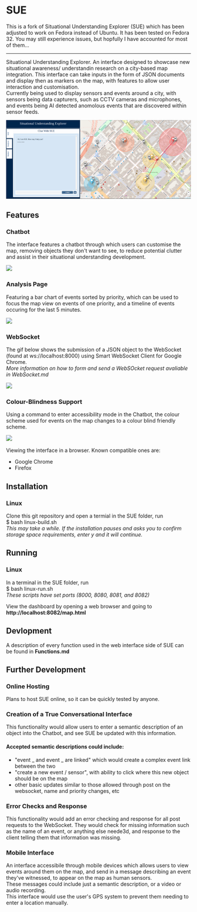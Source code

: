 # SUE

This is a fork of Situational Understanding Explorer (SUE) which has been adjusted to work on Fedora instead of Ubuntu. It has been tested on Fedora 32. You may still experience issues, but hopfully I have accounted for most of them... 

---

Situational Understanding Explorer. An interface designed to showcase new situational awareness/ understandin research on a city-based map integration. This interface can take inputs in the form of JSON documents and display then as markers on the map, with features to allow user interaction and customisation.  
Currently being used to display sensors and events around a city, with sensors being data capturers, such as CCTV cameras and microphones, and events being AI detected anomolous events that are discovered within sensor feeds.  

![](examples/SUE-mainpage.PNG)

## Features
### Chatbot
The interface features a chatbot through which users can customise the map, removing objects they don't want to see, to reduce potential clutter and assist in their situational understanding development.  

![](examples/Chatbot.gif)

### Analysis Page
Featuring a bar chart of events sorted by priority, which can be used to focus the map view on events of one priority, and a timeline of events occuring for the last 5 minutes.

![](examples/Analysis.gif)

### WebSocket
The gif below shows the submission of a JSON object to the WebSocket (found at ws://localhost:8000) using Smart WebSocket Client for Google Chrome.  
*More information on how to form and send a WebSOcket request avaliable in WebSocket.md*

![](examples/Websocket.gif)  

### Colour-Blindness Support
Using a command to enter accessibility mode in the Chatbot, the colour scheme used for events on the map changes to a colour blind friendly scheme.  

![](examples/Accessibility.gif)

Viewing the interface in a browser. Known compatible ones are:  
- Google Chrome
- Firefox

## Installation
### Linux
Clone this git repository and open a termial in the SUE folder, run  
$ bash linux-build.sh  
*This may take a while. If the installation pauses and asks you to confirm storage space requirements, enter y and it will continue.*  

## Running
### Linux
In a terminal in the SUE folder, run  
$ bash linux-run.sh  
*These scripts have set ports (8000, 8080, 8081, and 8082)*  

View the dashboard by opening a web browser and going to **http://localhost:8082/map.html**  

## Devlopment
A description of every function used in the web interface side of SUE can be found in **Functions.md**

## Further Development
### Online Hosting
Plans to host SUE online, so it can be quickly tested by anyone.  

### Creation of a True Conversational Interface
This functionality would allow users to enter a semantic description of an object into the Chatbot, and see SUE be updated with this information.  
#### Accepted semantic descriptions could include:  
* "event _ and event _ are linked" which would create a complex event link between the two  
* "create a new event / sensor", with ability to click where this new object should be on the map  
* other basic updates similar to those allowed through post on the websocket, name and priority changes, etc  
  
### Error Checks and Response 
This functionality would add an error checking and response for all post requests to the WebSocket.
They would check for missing information such as the name of an event, or anything else neede3d, and response to the client telling them that information was missing.  

### Mobile Interface
An interface accessibile through mobile devices which allows users to view events around them on the map, and send in a message describing an event they've witnessed, to appear on the map as human sensors.  
These messages could include just a semantic description, or a video or audio recording.  
This interface would use the user's GPS system to prevent them needing to enter a location manually.  
